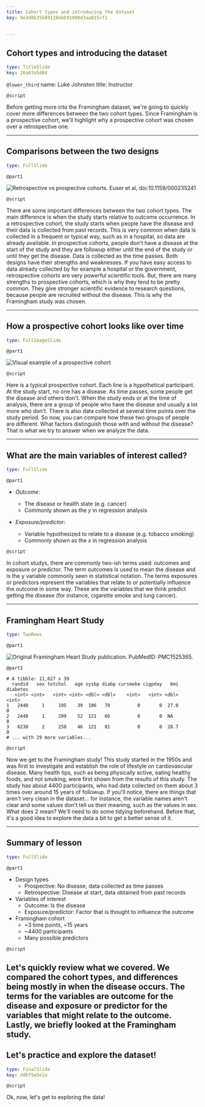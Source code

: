 ```yaml
---
title: Cohort types and introducing the dataset
key: 9e3d8b35b89128ebb91908d3aa815cf1


---
```

## Cohort types and introducing the dataset

```yaml
type: TitleSlide
key: 26a03a5d84
```

`@lower_third`
name: Luke Johnston
title: Instructor

`@script`

Before getting more into the Framingham dataset, we're going to quickly cover more differences between the two cohort types. Since Framingham is a prospective cohort, we'll highlight why a prospective cohort was chosen over a retrospective one.

---
## Comparisons between the two designs

```yaml
type: FullSlide
```

`@part1`

![Retrospective vs prospective cohorts. Euser et al, doi:10.1159/000235241](http://s3.amazonaws.com/assets.datacamp.com/production/repositories/2079/datasets/a183894d11c7317da3f4831b9e6b75cb4929942d/pro-vs-retro.png)

`@script`

There are some important differences between the two cohort types. The main difference is when the study starts relative to outcome occurrence. In a retrospective cohort, the study starts when people have the disease and their data is collected from past records. This is very common when data is collected in a frequent or typical way, such as in a hospital, so data are already available. In prospective cohorts, people don't have a disease at the start of the study and they are followup either until the end of the study or until they get the disease. Data is collected as the time passes. Both designs have their strengths and weaknesses. If you have easy access to data already collected by for example a hospital or the government, retrospective cohorts are very powerful scientific tools. But, there are many strengths to prospective cohorts, which is why they tend to be pretty common. They give stronger scientific evidence to research questions, because people are recruited without the disease. This is why the Framingham study was chosen.

---
## How a prospective cohort looks like over time

```yaml
type: FullImageSlide
```

`@part1`

![Visual example of a prospective cohort](http://s3.amazonaws.com/assets.datacamp.com/production/repositories/2079/datasets/5008b35c45932322dbbdc87458ff4456ecaafedc/plot-prospective-outcome.png)

`@script`

Here is a typical prospective cohort. Each line is a hypothetical participant. At the study start, no one has a disease. As time passes, some people get the disease and others don't. When the study ends or at the time of analysis, there are a group of people who have the disease and usually a lot more who don't. There is also data collected at several time points over the study period. So now, you can compare how these two groups of people are different. What factors distinguish those with and without the disease? That is what we try to answer when we analyze the data.

---
## What are the main variables of interest called?

```yaml
type: FullSlide
```

`@part1`

- *Outcome*: 
    - The disease or health state (e.g. cancer)
    - Commonly shown as the $y$ in regression analysis

- *Exposure/predictor*: 
    - Variable hypothesized to relate to a disease (e.g. tobacco smoking)
    - Commonly shown as the $x$ in regression analysis

`@script`

In cohort studys, there are commonly two-ish terms used: outcomes and exposure or predictor. The term outcomes is used to mean the disease and is the y variable commonly seen in statistical notation. The terms exposures or predictors represent the variables that relate to or potentially influence the outcome in some way. These are the variables that we think predict getting the disease (for instance, cigarette smoke and lung cancer).

---
## Framingham Heart Study

```yaml
type: TwoRows
```

`@part1`

![Original Framingham Heart Study publication. PubMedID: PMC1525365.](http://s3.amazonaws.com/assets.datacamp.com/production/repositories/2079/datasets/fb4a5797d1d3f1ea761ce274b23248e606775bf0/framingham-study.png)

`@part2`

```
# A tibble: 11,627 x 39
  randid   sex totchol   age sysbp diabp cursmoke cigpday   bmi diabetes
   <int> <int>   <int> <int> <dbl> <dbl>    <int>   <int> <dbl>    <int>
1   2448     1     195    39  106   70          0       0  27.0        0
2   2448     1     209    52  121   66          0       0  NA          0
3   6238     2     250    46  121   81          0       0  28.7        0
# ... with 29 more variables...
```

`@script`

Now we get to the Framingham study! This study started in the 1950s and was first to investigate and establish the role of lifestyle on cardiovascular disease. Many health tips, such as being physically active, eating healthy foods, and not smoking, were first shown from the results of this study. The study has about 4400 participants, who had data collected on them about 3 times over around 15 years of followup.  If you'll notice, there are things that aren't very clean in the dataset... for instance, the variable names aren't clear and some values don't tell us their meaning, such as the values in sex. What does 2 mean? We'll need to do some tidying beforehand. Before that, it's a good idea to explore the data a bit to get a better sense of it.

---
## Summary of lesson

```yaml
type: FullSlide
```

`@part1`

- Design types
    - Prospective: No disease, data collected as time passes
    - Retrospective: Disease at start, data obtained from past records
- Variables of interest
    - Outcome: Is the disease 
    - Exposure/predictor: Factor that is thought to influence the outcome
- Framingham cohort
    - ~3 time points, ~15 years
    - ~4400 participants
    - Many possible predictors

`@script`

Let's quickly review what we covered. We compared the cohort types, and differences being mostly in when the disease occurs. The terms for the variables are outcome for the disease and exposure or predictor for the variables that might relate to the outcome. Lastly, we briefly looked at the Framingham study. 
---
## Let's practice and explore the dataset!

```yaml
type: FinalSlide
key: ddbf9a5e1a
```

`@script`

Ok, now, let's get to exploring the data!

